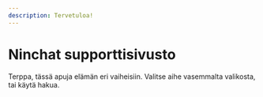 ```yaml
---
description: Tervetuloa!
---
```


# Ninchat supporttisivusto

Terppa, tässä apuja elämän eri vaiheisiin. Valitse aihe vasemmalta valikosta, tai käytä hakua.
